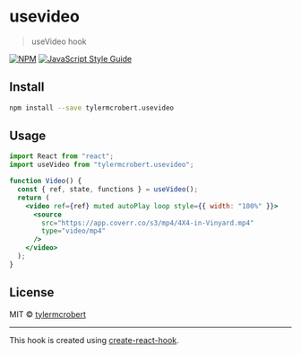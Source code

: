 # usevideo

> useVideo hook

[![NPM](https://img.shields.io/npm/v/usevideo.svg)](https://www.npmjs.com/package/usevideo) [![JavaScript Style Guide](https://img.shields.io/badge/code_style-standard-brightgreen.svg)](https://standardjs.com)

## Install

```bash
npm install --save tylermcrobert.usevideo
```

## Usage

```jsx
import React from "react";
import useVideo from "tylermcrobert.usevideo";

function Video() {
  const { ref, state, functions } = useVideo();
  return (
    <video ref={ref} muted autoPlay loop style={{ width: "100%" }}>
      <source
        src="https://app.coverr.co/s3/mp4/4X4-in-Vinyard.mp4"
        type="video/mp4"
      />
    </video>
  );
}
```

## License

MIT © [tylermcrobert](https://github.com/tylermcrobert)

---

This hook is created using [create-react-hook](https://github.com/hermanya/create-react-hook).

